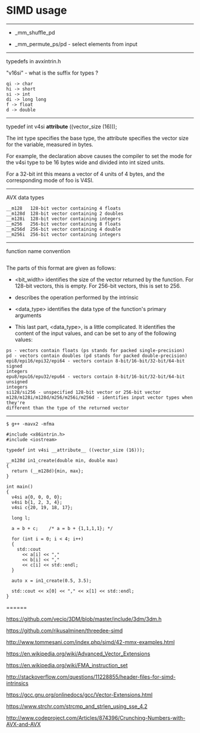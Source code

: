 
# SIMD usage

-------------

* _mm_shuffle_pd

* _mm_permute_ps/pd - select elements from input

-------------------------------

typedefs in avxintrin.h

"v16si" - what is the suffix for types ?

```
qi -> char
hi -> short
si -> int
di -> long long
f -> float
d -> double
```

--------------------

typedef int v4si __attribute__ ((vector_size (16)));

The int type specifies the base type, the attribute specifies the vector size for the variable, measured in bytes. 

For example, the declaration above causes the compiler to set the mode for the v4si type to be 16 bytes wide and divided into int sized units. 

For a 32-bit int this means a vector of 4 units of 4 bytes, and the corresponding mode of foo is V4SI.

-------------------------------

AVX data types

```
__m128   128-bit vector containing 4 floats
__m128d  128-bit vector containing 2 doubles
__m128i  128-bit vector containing integers
__m256   256-bit vector containing 8 floats
__m256d  256-bit vector containing 4 double
__m256i  256-bit vector containing integers
```

--------------

function name convention

```_mm<bit_width>_<name>_<data_type>
```

The parts of this format are given as follows:

* <bit_width> identifies the size of the vector returned by the function. For 128-bit vectors, this is empty. For 256-bit vectors, this is set to 256.

* <name> describes the operation performed by the intrinsic

* <data_type> identifies the data type of the function's primary arguments

* This last part, <data_type>, is a little complicated. It identifies the content of the input values, and can be set to any of the following values:

```
ps - vectors contain floats (ps stands for packed single-precision)
pd - vectors contain doubles (pd stands for packed double-precision)
epi8/epi16/epi32/epi64 - vectors contain 8-bit/16-bit/32-bit/64-bit signed
integers
epu8/epu16/epu32/epu64 - vectors contain 8-bit/16-bit/32-bit/64-bit unsigned
integers
si128/si256 - unspecified 128-bit vector or 256-bit vector
m128/m128i/m128d/m256/m256i/m256d - identifies input vector types when they're
different than the type of the returned vector
```

----------------

```
$ g++ -mavx2 -mfma

#include <x86intrin.h>
#include <iostream>

typedef int v4si __attribute__ ((vector_size (16)));

__m128d in1_create(double min, double max)
{
  return (__m128d){min, max};
}
      
int main()
{
  v4si a{0, 0, 0, 0};
  v4si b{1, 2, 3, 4}; 
  v4si c{20, 19, 18, 17};

  long l;
                 
  a = b + c;    /* a = b + {1,1,1,1}; */

  for (int i = 0; i < 4; i++)
  {
    std::cout 
      << a[i] << ","
      << b[i] << ","
      << c[i] << std::endl;
  }

  auto x = in1_create(0.5, 3.5);

  std::cout << x[0] << "," << x[1] << std::endl;
}
```

======

https://github.com/vecio/3DM/blob/master/include/3dm/3dm.h

https://github.com/rikusalminen/threedee-simd

http://www.tommesani.com/index.php/simd/42-mmx-examples.html

https://en.wikipedia.org/wiki/Advanced_Vector_Extensions

https://en.wikipedia.org/wiki/FMA_instruction_set

http://stackoverflow.com/questions/11228855/header-files-for-simd-intrinsics

https://gcc.gnu.org/onlinedocs/gcc/Vector-Extensions.html

https://www.strchr.com/strcmp_and_strlen_using_sse_4.2

http://www.codeproject.com/Articles/874396/Crunching-Numbers-with-AVX-and-AVX

